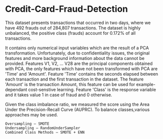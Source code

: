 # Credit-Card-Fraud-Detection

This dataset presents transactions that occurred in two days, where we have 492 frauds out of 284,807 transactions. The dataset is highly unbalanced, the positive class (frauds) account for 0.172% of all transactions.

It contains only numerical input variables which are the result of a PCA transformation. Unfortunately, due to confidentiality
issues, the original features and more background information about the data cannot be provided. Features V1, V2, ... V28 are the
principal components obtained with PCA, the only features which have not been transformed with PCA are 'Time' and 'Amount'. Feature
'Time' contains the seconds elapsed between each transaction and the first transaction in the dataset. The feature 'Amount' is the
transaction Amount, this feature can be used for example-dependant cost-senstive learning. Feature 'Class' is the response variable
and it takes value 1 in case of fraud and 0 otherwise. 

Given the class imbalance ratio, we  measured the score using the Area Under the Precision-Recall Curve (AUPRC). To balance
classes,various approaches may be used.

    Oversampling — SMOTE
    Undersampling — RandomUnderSampler
    Combined Class Methods — SMOTE + ENN
